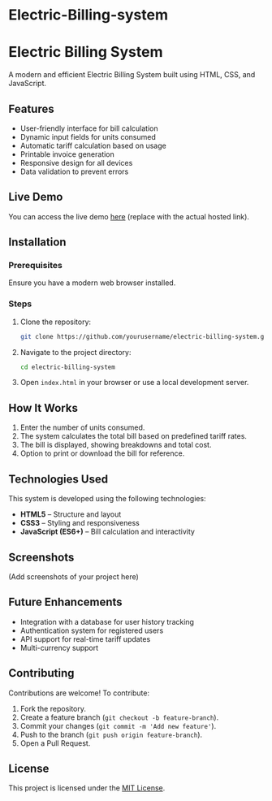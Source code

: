 # Electric-Billing-system
# Electric Billing System

A modern and efficient Electric Billing System built using HTML, CSS, and JavaScript.

## Features
- User-friendly interface for bill calculation
- Dynamic input fields for units consumed
- Automatic tariff calculation based on usage
- Printable invoice generation
- Responsive design for all devices
- Data validation to prevent errors

## Live Demo
You can access the live demo [here](#) (replace with the actual hosted link).

## Installation
### Prerequisites
Ensure you have a modern web browser installed.

### Steps
1. Clone the repository:
   ```sh
   git clone https://github.com/yourusername/electric-billing-system.git
   ```
2. Navigate to the project directory:
   ```sh
   cd electric-billing-system
   ```
3. Open `index.html` in your browser or use a local development server.

## How It Works
1. Enter the number of units consumed.
2. The system calculates the total bill based on predefined tariff rates.
3. The bill is displayed, showing breakdowns and total cost.
4. Option to print or download the bill for reference.

## Technologies Used
This system is developed using the following technologies:
- **HTML5** – Structure and layout
- **CSS3** – Styling and responsiveness
- **JavaScript (ES6+)** – Bill calculation and interactivity

## Screenshots
(Add screenshots of your project here)

## Future Enhancements
- Integration with a database for user history tracking
- Authentication system for registered users
- API support for real-time tariff updates
- Multi-currency support

## Contributing
Contributions are welcome! To contribute:
1. Fork the repository.
2. Create a feature branch (`git checkout -b feature-branch`).
3. Commit your changes (`git commit -m 'Add new feature'`).
4. Push to the branch (`git push origin feature-branch`).
5. Open a Pull Request.

## License
This project is licensed under the [MIT License](LICENSE).

